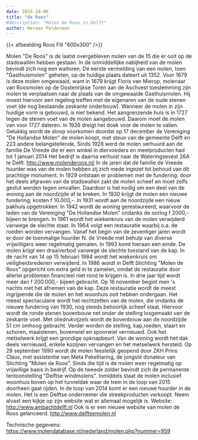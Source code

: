 ```yaml
---
date: 2019-10-06
title: "de Roos"
#description: "Molen de Roos in Delft"
author: Herman Polderman
---
```

{{< afbeelding Roos Fill "600x300" />}}

Molen "De Roos" is de laatst overgebleven molen van de 15 die er ooit op
de stadswallen hebben gestaan. In de onmiddellijke nabijheid van de
molen bevindt zich nog een waltoren. De eerste vermelding van een molen,
toen "Gasthuismolen" geheten, op de huidige plaats dateert uit 1352.
Voor 1679 is deze molen omgewaaid, want in 1679 krijgt Floris van
Mierop, molenaar van Roosmolen op de Oostenrijkse Toren aan de Aschvest
toestemming zijn molen te verplaatsen naar de plaats van de omgewaaide
Gasthuismolen. Hij moest hiervoor een regeling treffen met de eigenaren
van de oude stenen voet (de nog bestaande zeskante onderbouw). Wanneer
de molen in zijn huidige vorm is gebouwd, is niet bekend. Het
aangrenzende huis is in 1727 tegen de stenen voet van de molen
aangebouwd. Daarom moet de molen van voor 1727 dateren. In 1926 dreigt
het doek voor de molen te vallen. Gelukkig wordt de sloop voorkomen
doordat op 17 december de Vereniging "De Hollandse Molen" de molen
koopt, met steun van de gemeente Delft en 223 andere belangstellende,
Sinds 1928 werd de molen verhuurd aan de familie De Vreede die er een
winkel in diervoeders en meelproducten had tot 1 januari 2014 Het
bedrijf is daarna verhuist naar de Wateringsevest 26A te Delft.
http://www.molenderoos.nl/ In de jaren dat de familie de Vreede huurder
was van de molen hebben zij zich mede ingezet tot behoud van dit
prachtige monument. In 1929 ontstaan er problemen met de fundering: door
het deels afgraven van de stadswallen zakt de molen scheef en moet zelfs
gestut worden tegen omvallen. Daardoor is het nodig om een deel van de
woning aan de noordzijde af te breken. In 1930 krijgt de molen een
nieuwe fundering; kosten f 10.000,-. In 1931 wordt aan de noordzijde een
nieuw pakhuis opgetrokken. In 1942 wordt de woning gerestaureerd,
waarvoor de leden van de Vereniging "De Hollandse Molen" ondanks de
oorlog f 2000,- bijeen te brengen. In 1961 wordt het wiekenkruis van de
molen verwijderd vanwege de slechte staat. In 1964 volgt een restauratie
waarbij o.a. de roeden worden vervangen. Vanaf het begin van de
zeventiger jaren wordt er door de toenmalige huurder N. de Vreede met
behulp van diverse vrijwilligers weer regelmatig gemalen. In 1993 komt
hieraan een einde. De molen krijgt een draaiverbod vanwege de slechte
toestand van de kap. In de nacht van 14 op 15 februari 1984 wordt het
wiekenkruis om veiligheidsredenen verwijderd. In 1986 wordt in Delft
Stichting "Molen de Roos" opgericht om extra geld in te zamelen, omdat
de restauratie door allerlei problemen financieel niet rond te krijgen
is. In drie jaar tijd wordt meer dan f 200.000,- bijeen gebracht. Op 16
november begint men 's nachts met het afnemen van de kap. Deze
restauratie wordt de meest ingrijpende die de molen en het woonhuis ooit
hebben ondergaan. Het meest spectaculaire wordt het rechtzetten van de
molen, die ondanks de nieuwe fundering van 1930, nog steeds behoorlijk
scheef staat. Hiervoor wordt de ronde stenen bovenbouw net onder de
stelling losgemaakt van de zeskante voet. Met oliedrukvijzels wordt de
bovenbouw aan de noordzijde 51 cm omhoog gebracht. Verder worden de
stelling, kap,roeden, staart en schoren, maalstenen, bovenwiel en
spoorwiel vernieuwd. Ook het metselwerk krijgt een grondige opknapbeurt.
Van de woning wordt het dak deels vernieuwd, enkele kozijnen vervangen
en het metselwerk hersteld. Op 28 september 1990 wordt de molen
feestelijk geopend door ZKH Prins Claus, met assistentie van Meta
Pekelharing, de jongste donateur van Stichting "Molen de Roos". Sinds
die tijd is de molen weer regelmatig op vrijwillige basis in bedrijf. Op
de tweede zolder bevindt zich de permanente tentoonstelling "Delftse
windmolens". Inmiddels staat de molen inclusief woonhuis boven op het
tunneldak waar de trein in de loop van 2015 doorheen gaat rijden. In de
loop van 2014 komt er een nieuwe huurder in de molen. Het is een Delftse
ondernemer die streekproducten verkoopt. Neem alvast een kijkje op zijn
website wat er allemaal mogelijk is. Website: http://www.ambachtdelft.nl
Ook is er een nieuwe website van molen de Roos gelanceerd:
http://www.delftsemolen.nl

Technische gegevens: https://www.molendatabase.nl/nederland/molen.php?nummer=959
